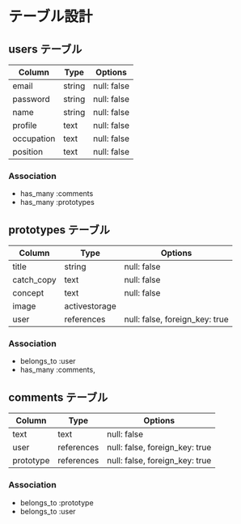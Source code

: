 # テーブル設計

## users テーブル

| Column             | Type   | Options     |
| ------------------ | ------ | ----------- |
| email              | string | null: false |
| password           | string | null: false |
| name               | string | null: false |
| profile            | text   | null: false |
| occupation         | text   | null: false |
| position           | text   | null: false |

### Association

- has_many :comments
- has_many :prototypes

## prototypes テーブル

| Column           | Type           | Options                        |
| ---------------- | -------------- | ------------------------------ |
| title            | string         | null: false                    |
| catch_copy       | text           | null: false                    |
| concept          | text           | null: false                    |
| image            | activestorage  |                                |
| user             | references     | null: false, foreign_key: true |

### Association

- belongs_to :user
- has_many :comments,

## comments テーブル

| Column          | Type       | Options                        |
| --------------- | ---------- | ------------------------------ |
| text            | text       | null: false                    |
| user            | references | null: false, foreign_key: true |
| prototype       | references | null: false, foreign_key: true |

### Association

- belongs_to :prototype
- belongs_to :user

